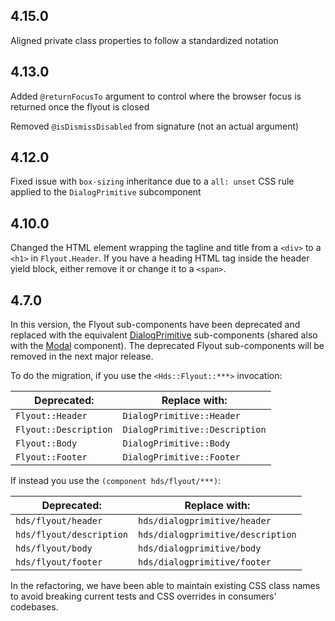## 4.15.0

Aligned private class properties to follow a standardized notation

## 4.13.0

Added `@returnFocusTo` argument to control where the browser focus is returned once the flyout is closed

Removed `@isDismissDisabled` from signature (not an actual argument)

## 4.12.0

Fixed issue with `box-sizing` inheritance due to a `all: unset` CSS rule applied to the `DialogPrimitive` subcomponent

## 4.10.0

Changed the HTML element wrapping the tagline and title from a `<div>` to a `<h1>` in `Flyout.Header`. If you have a heading HTML tag inside the header yield block, either remove it or change it to a `<span>`.

## 4.7.0

In this version, the Flyout sub-components have been deprecated and replaced with the equivalent [DialogPrimitive](/utilities/dialog-primitive) sub-components (shared also with the [Modal](/components/modal) component). The deprecated Flyout sub-components will be removed in the next major release.

To do the migration, if you use the `<Hds::Flyout::***>` invocation:

| Deprecated:           | Replace with:                  |
|-----------------------|--------------------------------|
| `Flyout::Header`      | `DialogPrimitive::Header`      |
| `Flyout::Description` | `DialogPrimitive::Description` |
| `Flyout::Body`        | `DialogPrimitive::Body`        |
| `Flyout::Footer`      | `DialogPrimitive::Footer`      |

If instead you use the `(component hds/flyout/***)`:

| Deprecated:              | Replace with:                     |
|--------------------------|-----------------------------------|
| `hds/flyout/header`      | `hds/dialogprimitive/header`      |
| `hds/flyout/description` | `hds/dialogprimitive/description` |
| `hds/flyout/body`        | `hds/dialogprimitive/body`        |
| `hds/flyout/footer`      | `hds/dialogprimitive/footer`      |

In the refactoring, we have been able to maintain existing CSS class names to avoid breaking current tests and CSS overrides in consumers' codebases.
